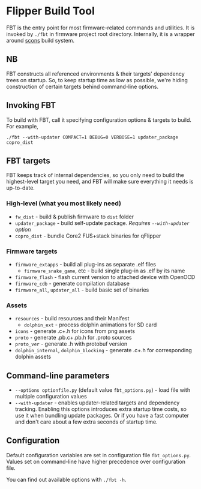 # Flipper Build Tool

FBT is the entry point for most firmware-related commands and utilities.
It is invoked by `./fbt` in firmware project root directory. Internally, it is a wrapper around [scons](https://scons.org/) build system.

## NB 
FBT constructs all referenced environments & their targets' dependency trees on startup. So, to keep startup time as low as possible, we're hiding construction of certain targets behind command-line options.

## Invoking FBT
To build with FBT, call it specifying configuration options & targets to build. For example,

`./fbt --with-updater COMPACT=1 DEBUG=0 VERBOSE=1 updater_package copro_dist`

## FBT targets
FBT keeps track of internal dependencies, so you only need to build the highest-level target you need, and FBT will make sure everything it needs is up-to-date.  

### High-level (what you most likely need)
- `fw_dist` - build & publish firmware to `dist` folder
- `updater_package` - build self-update package. _Requires `--with-updater` option_
- `copro_dist` - bundle Core2 FUS+stack binaries for qFlipper

### Firmware targets
- `firmware_extapps` - build all plug-ins as separate .elf files
    - `firmware_snake_game`, etc - build single plug-in as .elf by its name
- `firmware_flash` - flash current version to attached device with OpenOCD
- `firmware_cdb` - generate compilation database
- `firmware_all`, `updater_all` - build basic set of binaries 

### Assets
- `resources` - build resources and their Manifest
    - `dolphin_ext` - process dolphin animations for SD card 
- `icons` - generate .c+.h for icons from png assets
- `proto` - generate .pb.c+.pb.h for .proto sources
- `proto_ver` - generate .h with protobuf version 
- `dolphin_internal`, `dolphin_blocking` - generate .c+.h for corresponding dolphin assets
 
## Command-line parameters

- `--options optionfile.py` (default value `fbt_options.py`) - load file with multiple configuration values
- `--with-updater` - enables updater-related targets and dependency tracking. Enabling this options introduces extra startup time costs, so use it when bundling update packages. Or if you have a fast computer and don't care about a few extra seconds of startup time. 

## Configuration 
Default configuration variables are set in configuration file `fbt_options.py`. 
Values set on command-line have higher precedence over configuration file.

You can find out available options with `./fbt -h`.
